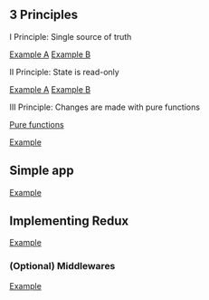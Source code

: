 ## 3 Principles

I Principle: Single source of truth

[Example A](https://jsbin.com/bugares/10/edit?js,console,output)
[Example B](https://jsbin.com/gamaxeb/12/edit?js,console,output)

II Principle: State is read-only

[Example A](https://jsbin.com/paruwi/7/edit?js,console,output)
[Example B](https://jsbin.com/jurexir/6/edit?js,console,output)

III Principle: Changes are made with pure functions

[Pure functions](https://jsbin.com/lopomeg/2/edit?js)
               
[Example](https://jsbin.com/yifufaz/5/edit?js,console,output)

## Simple app

[Example](https://jsbin.com/varumom/5/edit?js,console,output)

## Implementing Redux 

[Example](https://jsbin.com/kawayiq/9/edit?js,console,output)

### (Optional) Middlewares

[Example](https://jsbin.com/runuya/edit?js,console,output)